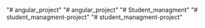 "# angular_project" 
"# angular_project" 
"# Student_managment" 
"# student_managment-project" 
"# student_managment-project" 
